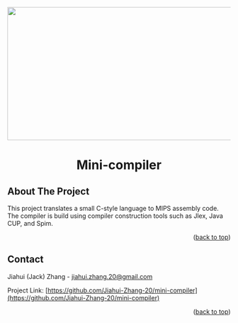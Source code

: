 <div id="top"></div>
<!--
*** Thanks for checking out the Best-README-Template. If you have a suggestion
*** that would make this better, please fork the repo and create a pull request
*** or simply open an issue with the tag "enhancement".
*** Don't forget to give the project a star!
*** Thanks again! Now go create something AMAZING! :D
-->



<!-- PROJECT SHIELDS -->
<!--
*** I'm using markdown "reference style" links for readability.
*** Reference links are enclosed in brackets [ ] instead of parentheses ( ).
*** See the bottom of this document for the declaration of the reference variables
*** for contributors-url, forks-url, etc. This is an optional, concise syntax you may use.
*** https://www.markdownguide.org/basic-syntax/#reference-style-links
-->
<!-- [![Contributors][contributors-shield]][contributors-url]
[![Forks][forks-shield]][forks-url]
[![Stargazers][stars-shield]][stars-url]
[![Issues][issues-shield]][issues-url]
[![MIT License][license-shield]][license-url]
[![LinkedIn][linkedin-shield]][linkedin-url] -->



<!-- PROJECT LOGO -->
<br />
<div align="center">
  <a href="https://github.com/Jiahui-Zhang-20/mini-compiler">
    <img src="https://i0.wp.com/www.worldofcomputing.net/wp-content/uploads/2013/01/turingMachine.gif?resize=400%2C274" width="600" height="300">
  </a>

  <a><h1 align="center">Mini-compiler</h1></a>

</div>

<!-- ABOUT THE PROJECT -->
## About The Project

This project translates a small C-style language to MIPS assembly code. The compiler is build using compiler construction tools such as Jlex, Java CUP, and Spim.

<p align="right">(<a href="#top">back to top</a>)</p>

<!-- CONTACT -->
## Contact

Jiahui (Jack) Zhang - jiahui.zhang.20@gmail.com

Project Link: [https://github.com/Jiahui-Zhang-20/mini-compiler](https://github.com/Jiahui-Zhang-20/mini-compiler)

<p align="right">(<a href="#top">back to top</a>)</p>